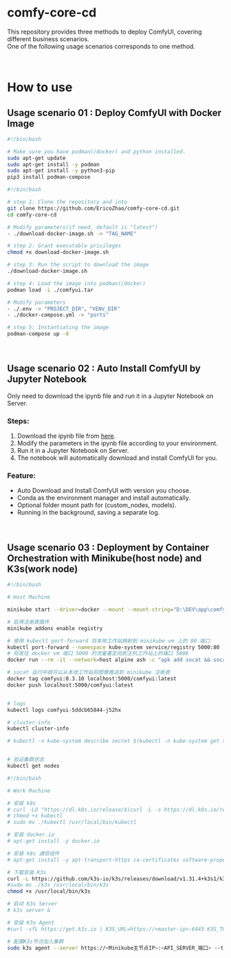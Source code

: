 # comfy-core-cd
This repository provides three methods to deploy ComfyUI, covering different business scenarios.  
One of the following usage scenarios corresponds to one method.  

 <br/>  

# How to use

## Usage scenario 01 : Deploy ComfyUI with Docker Image  

```bash
#!/bin/bash

# Make sure you have podman(/docker) and python installed.
sudo apt-get update
sudo apt-get install -y podman
sudo apt-get install -y python3-pip
pip3 install podman-compose

```

```bash
#!/bin/bash

# step 1: Clone the repository and into
git clone https://github.com/EricoZhao/comfy-core-cd.git
cd comfy-core-cd

# Modify parameters(if need, default is "latest")
- ./download-docker-image.sh -> "TAG_NAME"

# step 2: Grant executable privileges
chmod +x download-docker-image.sh

# step 3: Run the script to download the image
./download-docker-image.sh

# step 4: Load the image into podman(/docker)
podman load -i ./comfyui.tar

# Modify parameters
- ./.env -> "PROJECT_DIR"、"VENV_DIR"
- ./docker-compose.yml -> "ports"

# step 5: Instantiating the image
podman-compose up -d

```
 <br/>  

## Usage scenario 02 : Auto Install ComfyUI by Jupyter Notebook  

Only need to download the ipynb file and run it in a Jupyter Notebook on Server.  

### Steps:  
1. Download the ipynb file from [here](https://github.com/EricoZhao/comfy-core-cd/blob/main/comfyui_auto_build_on_server.ipynb).  
2. Modify the parameters in the ipynb file according to your environment.  
3. Run it in a Jupyter Notebook on Server.  
4. The notebook will automatically download and install ComfyUI for you.  

### Feature:  
- Auto Download and Install ComfyUI with version you choose.  
- Conda as the environment manager and install automatically.  
- Optional folder mount path for (custom_nodes, models).  
- Running in the background, saving a separate log.  


 <br/>  

## Usage scenario 03 : Deployment by Container Orchestration with Minikube(host node) and K3s(work node)  


```bash
#!/bin/bash

# Host Machine

minikube start --driver=docker --mount --mount-string="D:\DEV\app\comfy-core-cd\comfyui:/mnt/app/comfyui"

# 启用注册表插件
minikube addons enable registry

# 使用 kubectl port-forward 将本地工作站映射到 minikube vm 上的 80 端口
kubectl port-forward --namespace kube-system service/registry 5000:80
# 将发往 docker vm 端口 5000 的流量重定向到主机工作站上的端口 5000
docker run --rm -it --network=host alpine ash -c "apk add socat && socat TCP-LISTEN:5000,reuseaddr,fork TCP:host.docker.internal:5000"

# socat 运行中就可以从本地工作站将图像推送到 minikube 注册表
docker tag comfyui:0.3.10 localhost:5000/comfyui:latest
docker push localhost:5000/comfyui:latest


# logs
kubectl logs comfyui-5ddcb65844-j52hx

# cluster-info
kubectl cluster-info

# kubectl -n kube-system describe secret $(kubectl -n kube-system get secret | grep default-token | cut -d " " -f1)


# 验证集群状态
kubectl get nodes

```

```bash
#!/bin/bash

# Work Machine

# 安装 k8s
# curl -LO "https://dl.k8s.io/release/$(curl -L -s https://dl.k8s.io/release/stable.txt)/bin/linux/amd64/kubectl"
# chmod +x kubectl
# sudo mv ./kubectl /usr/local/bin/kubectl

# 安装 docker.io
# apt-get install -y docker.io

# 安装 k8s 通信组件
# apt-get install -y apt-transport-https ca-certificates software-properties-common

# 下载安装 K3s
curl -L https://github.com/k3s-io/k3s/releases/download/v1.31.4+k3s1/k3s --output /usr/local/bin/k3s
#sudo mv ./k3s /usr/local/bin/k3s
chmod +x /usr/local/bin/k3s

# 启动 K3s Server
# k3s server &

# 安装 K3s Agent
#curl -sfL https://get.k3s.io | K3S_URL=https://<master-ip>:6443 K3S_TOKEN=<your-token> sh -

# 配置K3s节点加入集群
sudo k3s agent --server https://<Minikube主节点IP>:<API_SERVER_端口> --token <your_token>


```